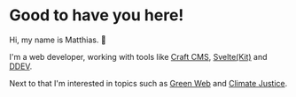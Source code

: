# Good to have you here!

Hi, my name is Matthias. 👋

I'm a web developer, working with tools like <a href="/projects#craftcms">Craft CMS</a>, <a href="/projects#sveltekit">Svelte(Kit)</a> and <a href="/projects#ddev">DDEV</a>.

Next to that I'm interested in topics such as <a href="/green-coding">Green Web</a> and <a href="/climate-justice">Climate Justice</a>.<!--  I do wonder about the <a href="/absurdity-of-life">absurdity of our existence on this planet</a>. I also maintain a few <a href="/writing">blogs</a> in my leisure time. -->
